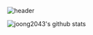 
![header](https://capsule-render.vercel.app/api?type=rect&color=auto&height=300&section=header&text=Joonghyun&fontSize=90)

<!--
### Hi there 👋


**joong2043/joong2043** is a ✨ _special_ ✨ repository because its `README.md` (this file) appears on your GitHub profile.

Here are some ideas to get you started:

- 🔭 I’m currently working on ...
- 🌱 I’m currently learning ...
- 👯 I’m looking to collaborate on ...
- 🤔 I’m looking for help with ...
- 💬 Ask me about ...
- 📫 How to reach me: ...
- 😄 Pronouns: ...
- ⚡ Fun fact: ...

-->

![joong2043's github stats](https://github-readme-stats.vercel.app/api?username=joong2043&show_icons=true)
